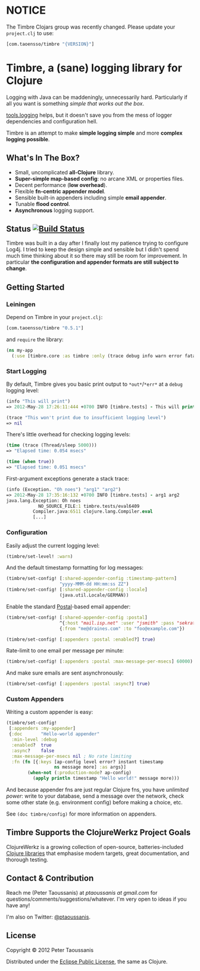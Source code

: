 # NOTICE

The Timbre Clojars group was recently changed. Please update your `project.clj` to use:

```clojure
[com.taoensso/timbre "{VERSION}"]
```

# Timbre, a (sane) logging library for Clojure

Logging with Java can be maddeningly, unnecessarily hard. Particularly if all you want is something *simple that works out the box*.

[tools.logging](https://github.com/clojure/tools.logging) helps, but it doesn't save you from the mess of logger dependencies and configuration hell.

Timbre is an attempt to make **simple logging simple** and more **complex logging possible**.

## What's In The Box?
 * Small, uncomplicated **all-Clojure** library.
 * **Super-simple map-based config**: no arcane XML or properties files.
 * Decent performance (**low overhead**).
 * Flexible **fn-centric appender model**.
 * Sensible built-in appenders including simple **email appender**.
 * Tunable **flood control**.
 * **Asynchronous** logging support.

## Status [![Build Status](https://secure.travis-ci.org/ptaoussanis/timbre.png)](http://travis-ci.org/ptaoussanis/timbre)

Timbre was built in a day after I finally lost my patience trying to configure Log4j. I tried to keep the design simple and sensible but I didn't spend much time thinking about it so there may still be room for improvement. In particular **the configuration and appender formats are still subject to change**.

## Getting Started

### Leiningen

Depend on Timbre in your `project.clj`:

```clojure
[com.taoensso/timbre "0.5.1"]
```

and `require` the library:

```clojure
(ns my-app
  (:use [timbre.core :as timbre :only (trace debug info warn error fatal spy)])
```

### Start Logging

By default, Timbre gives you basic print output to `*out*`/`*err*` at a `debug` logging level:

```clojure
(info "This will print")
=> 2012-May-28 17:26:11:444 +0700 INFO [timbre.tests] - This will print

(trace "This won't print due to insufficient logging level")
=> nil
```

There's little overhead for checking logging levels:

```clojure
(time (trace (Thread/sleep 5000)))
=> "Elapsed time: 0.054 msecs"

(time (when true))
=> "Elapsed time: 0.051 msecs"
```

First-argument exceptions generate a stack trace:

```clojure
(info (Exception. "Oh noes") "arg1" "arg2")
=> 2012-May-28 17:35:16:132 +0700 INFO [timbre.tests] - arg1 arg2
java.lang.Exception: Oh noes
            NO_SOURCE_FILE:1 timbre.tests/eval6409
          Compiler.java:6511 clojure.lang.Compiler.eval
          [...]
```

### Configuration

Easily adjust the current logging level:

```clojure
(timbre/set-level! :warn)
```

And the default timestamp formatting for log messages:

```clojure
(timbre/set-config! [:shared-appender-config :timestamp-pattern]
                    "yyyy-MMM-dd HH:mm:ss ZZ")
(timbre/set-config! [:shared-appender-config :locale]
                    (java.util.Locale/GERMAN))
```

Enable the standard [Postal](https://github.com/drewr/postal)-based email appender:

```clojure
(timbre/set-config! [:shared-appender-config :postal]
                    ^{:host "mail.isp.net" :user "jsmith" :pass "sekrat!!1"}
                    {:from "me@draines.com" :to "foo@example.com"})

(timbre/set-config! [:appenders :postal :enabled?] true)
```

Rate-limit to one email per message per minute:

```clojure
(timbre/set-config! [:appenders :postal :max-message-per-msecs] 60000)
```

And make sure emails are sent asynchronously:

```clojure
(timbre/set-config! [:appenders :postal :async?] true)
```

### Custom Appenders

Writing a custom appender is easy:

```clojure
(timbre/set-config!
 [:appenders :my-appender]
 {:doc       "Hello-world appender"
  :min-level :debug
  :enabled?  true
  :async?    false
  :max-message-per-msecs nil ; No rate limiting
  :fn (fn [{:keys [ap-config level error? instant timestamp
                  ns message more] :as args}]
        (when-not (:production-mode? ap-config)
          (apply println timestamp "Hello world!" message more)))
```

And because appender fns are just regular Clojure fns, you have *unlimited power*: write to your database, send a message over the network, check some other state (e.g. environment config) before making a choice, etc.

See `(doc timbre/config)` for more information on appenders.

## Timbre Supports the ClojureWerkz Project Goals

ClojureWerkz is a growing collection of open-source, batteries-included [Clojure libraries](http://clojurewerkz.org/) that emphasise modern targets, great documentation, and thorough testing.

## Contact & Contribution

Reach me (Peter Taoussanis) at *ptaoussanis at gmail.com* for questions/comments/suggestions/whatever. I'm very open to ideas if you have any!

I'm also on Twitter: [@ptaoussanis](https://twitter.com/#!/ptaoussanis).

## License

Copyright &copy; 2012 Peter Taoussanis

Distributed under the [Eclipse Public License](http://www.eclipse.org/legal/epl-v10.html), the same as Clojure.
